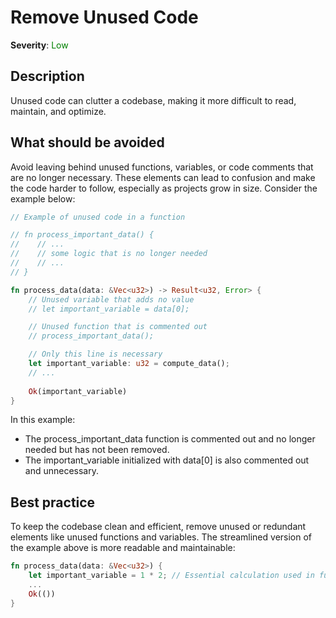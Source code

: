 # Remove Unused Code

**Severity**: <span style="color:green;">Low</span>

## Description

Unused code can clutter a codebase, making it more difficult to read, maintain, and optimize.

## What should be avoided

Avoid leaving behind unused functions, variables, or code comments that are no longer necessary. These elements can lead to confusion and make the code harder to follow, especially as projects grow in size. Consider the example below:

```rust
// Example of unused code in a function

// fn process_important_data() {
//    // ...
//    // some logic that is no longer needed
//    // ...
// } 

fn process_data(data: &Vec<u32>) -> Result<u32, Error> {
    // Unused variable that adds no value
    // let important_variable = data[0];

    // Unused function that is commented out
    // process_important_data();

    // Only this line is necessary
    let important_variable: u32 = compute_data();
    // ...
    
    Ok(important_variable)
}
```

In this example:

- The process_important_data function is commented out and no longer needed but has not been removed.
- The important_variable initialized with data[0] is also commented out and unnecessary.

## Best practice

To keep the codebase clean and efficient, remove unused or redundant elements like unused functions and variables. The streamlined version of the example above is more readable and maintainable:

```rust
fn process_data(data: &Vec<u32>) {
    let important_variable = 1 * 2; // Essential calculation used in function
    ...
    Ok(())
}
```
